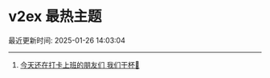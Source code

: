 # v2ex 最热主题

最近更新时间: 2025-01-26 14:03:04

--- 
1. [今天还在打卡上班的朋友们 我们干杯🍻](https://www.v2ex.com/t/1107877) 
